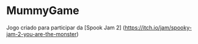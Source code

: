 # MummyGame
Jogo criado para participar da [Spook Jam 2] (https://itch.io/jam/spooky-jam-2-you-are-the-monster)
